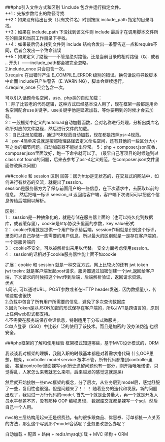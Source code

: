 ###php引入文件方式和区别
1.include 包含并运行指定文件。  
++1：先按参数给出的路径寻找  
++2：如果没有给出目录（只有文件名）时则按照 include_path 指定的目录寻找。  
++3：如果在 include_path 下没找到该文件则 include 最后才在调用脚本文件所在的目录和当前工作目录下寻找。  
++4：如果最后仍未找到文件则 include 结构会发出一条警告这一点和require不同，后者会发出一个致命错误  
++5：如果定义了路径——不管是绝对路径，还是当前目录的相对路径（以 . 或者 .. 开头）——include_path都会被完全忽略。  
2.include_once 只会包含一次。  
3.require  在出错时产生 E_COMPILE_ERROR 级别的错误。换句话说将导致脚本中止而 include只产生警告（E_WARNING），脚本会继续运行。  
4.require_once 只会包含一次。  

可以引入话题命名空间，use、php类的自动加载：  
1：除了比较老的代码逻辑，这种方式已经基本没人用了，现在框架一般都是用命名空间配合use关键字。use关键字他是延迟加载，等你要用到的时候才会去加载。  
2：一般框架中定义的autoload自动加载函数，会对名称进行处理，分析出类库名称所对应的文件路径，然后进行文件的加载。    
3：自己注册加载器，通过PSR规范自动加载，现在都是按照psr-4规范。  
4：psr-4简单来说就是按照物理路径去定义命名空间，还有其他的一些区分大小写之类的细节问题。自动加载器不能抛出异常。
5：php + composer.json真香，composer.json里面改好，跑一下命令就可以了。
(最早自己写项目的时候碰到过 class not found的问题，后来去参考了psr-4定义规范，在composer.json文件里面修改解决问题)


###cookie 和 session 区别
回答：因为http是无状态的，在交互式的网站中，如何进行有状态的交流，就提出了session。  
session是服务器方为了保存前面用户的一些信息，在下次请求中，去获取以前的信息。 然后把唯一标识 seesion_id 返回给客户端，客户端下次访问可以把这个信息传给后端用以解析。   

区别：  
1： session是一种抽象化的，就是存储在服务器上面的（也可以持久化到数据库，或者缓存里），cookie是http协议头里面的参数，key value形式  
2： cookie作用就是提供一个用户标识给后端，session作用就是识别这个标识，里面可以自己存储一些需要的用户信息。所以最大的区别就是一是存在客户端的，一个是服务端的  
3： cookie不安全，可以被解析出来用以代替。 安全方面考虑使用session。  
4： session的话相对于cookie服务器性能上面不如cookie  

扩展：cookie 和 session 就是一种交互方式，网上比较火的还有 jwt token   
jwt toekn: 就是客户端发起post请求，服务器通过加密创建一个jwt,返回给客户端，下次请求的时候把这个iwt传到后端，后端解析验证，返回请求资源。  
优点  
1.简洁, 可以通过URL，POST参数或者在HTTP header发送，因为数据量小，传输速度也很快  
2.负载中包含了所有用户所需要的信息，避免了多次查询数据库  
3.因为Token是以JSON加密的形式保存在客户端的，所以JWT是跨语言的，原则上任何web形式都支持。  
4.不需要在服务端保存会话信息，特别适用于分布式微服务。  
5:单点登录（SSO）中比较广泛的使用了该技术。而且是加密的 没办法伪造 也很安全。

###php框架的了解和使用经验
框架模式知道哪些，基于MVC设计模式的，ORM 

我谈谈我对框架的理解，我刚入职的时候基本都是对着需求撸代码 什么OOP思想，框架，controller model service 根本不管，所有代码都撸到controller里面，
甚至controller里面裸写sql(历史遗留问题也有一部分，刚开始唯唯诺诺，只觉得乱，人家怎么来我就怎么来呗，后来越发的感觉这就是屎)

然后就开始接触一些mvc框架的概念，分了层次，从业务层到model层，感觉舒服了一些，复用性也很强。但是问题来了！！！
随着业务的迭代和发展，新的问题出现了，我见过一万行代码的model, 首先一个就是业务量大，再一个就是开发人员水平参差不齐，没有那种 OOP 编程思想，
数据库交互都是裸写一个sql，然后自己一个人用。

mvc的三层结构用起来还是很费劲，有的很多跟商品、优惠券、订单都扯一点关系的方法，那么这个写到那个model合适呢？业务更改怎么办呢？

自动加载 + 配置 + 路由 + redis/mysql加载 + MVC 架构 + ORM    
  
  
 
